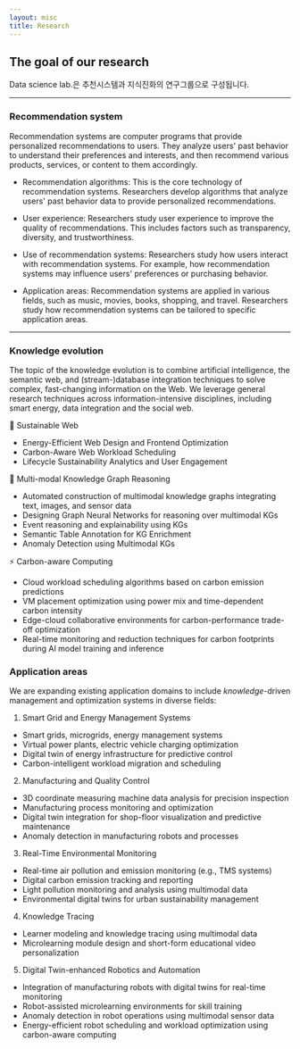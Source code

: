 ```yaml
---
layout: misc
title: Research
---
```


## The goal of our research

Data science lab.은 추천시스템과 지식진화의 연구그룹으로 구성됩니다.

---

### Recommendation system 

Recommendation systems are computer programs that provide personalized recommendations to users. They analyze users' past behavior to understand their preferences and interests, and then recommend various products, services, or content to them accordingly.

* Recommendation algorithms: This is the core technology of recommendation systems. Researchers develop algorithms that analyze users' past behavior data to provide personalized recommendations.

* User experience: Researchers study user experience to improve the quality of recommendations. This includes factors such as transparency, diversity, and trustworthiness.

* Use of recommendation systems: Researchers study how users interact with recommendation systems. For example, how recommendation systems may influence users' preferences or purchasing behavior.

* Application areas: Recommendation systems are applied in various fields, such as music, movies, books, shopping, and travel. Researchers study how recommendation systems can be tailored to specific application areas.

---

### Knowledge evolution

The topic of the knowledge evolution is to combine artificial intelligence, the semantic web, and (stream-)database integration techniques to solve complex, fast-changing information on the Web. We leverage general research techniques across information-intensive disciplines, including smart energy, data integration and the social web.

🌿 Sustainable Web
  - Energy-Efficient Web Design and Frontend Optimization
  - Carbon-Aware Web Workload Scheduling
  - Lifecycle Sustainability Analytics and User Engagement

🧠 Multi-modal Knowledge Graph Reasoning
  - Automated construction of multimodal knowledge graphs integrating text, images, and sensor data
  - Designing Graph Neural Networks for reasoning over multimodal KGs
  - Event reasoning and explainability using KGs
  - Semantic Table Annotation for KG Enrichment
  - Anomaly Detection using Multimodal KGs

⚡ Carbon-aware Computing
  - Cloud workload scheduling algorithms based on carbon emission predictions
  - VM placement optimization using power mix and time-dependent carbon intensity
  - Edge-cloud collaborative environments for carbon-performance trade-off optimization
  - Real-time monitoring and reduction techniques for carbon footprints during AI model training and inference


### Application areas
We are expanding existing application domains to include *knowledge*-driven management and optimization systems in diverse fields:
1. Smart Grid and Energy Management Systems
- Smart grids, microgrids, energy management systems
- Virtual power plants, electric vehicle charging optimization
- Digital twin of energy infrastructure for predictive control
- Carbon-intelligent workload migration and scheduling

2. Manufacturing and Quality Control
- 3D coordinate measuring machine data analysis for precision inspection
- Manufacturing process monitoring and optimization
- Digital twin integration for shop-floor visualization and predictive maintenance
- Anomaly detection in manufacturing robots and processes

3. Real-Time Environmental Monitoring
- Real-time air pollution and emission monitoring (e.g., TMS systems)
- Digital carbon emission tracking and reporting
- Light pollution monitoring and analysis using multimodal data
- Environmental digital twins for urban sustainability management

4. Knowledge Tracing
- Learner modeling and knowledge tracing using multimodal data
- Microlearning module design and short-form educational video personalization

5. Digital Twin-enhanced Robotics and Automation
- Integration of manufacturing robots with digital twins for real-time monitoring
- Robot-assisted microlearning environments for skill training
- Anomaly detection in robot operations using multimodal sensor data
- Energy-efficient robot scheduling and workload optimization using carbon-aware computing